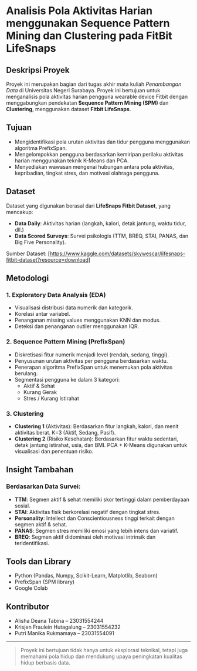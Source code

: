 # Analisis Pola Aktivitas Harian menggunakan Sequence Pattern Mining dan Clustering pada FitBit LifeSnaps

## Deskripsi Proyek
Proyek ini merupakan bagian dari tugas akhir mata kuliah *Penambangan Data* di Universitas Negeri Surabaya. Proyek ini bertujuan untuk menganalisis pola aktivitas harian pengguna wearable device Fitbit dengan menggabungkan pendekatan **Sequence Pattern Mining (SPM)** dan **Clustering**, menggunakan dataset **Fitbit LifeSnaps**.

## Tujuan
- Mengidentifikasi pola urutan aktivitas dan tidur pengguna menggunakan algoritma PrefixSpan.
- Mengelompokkan pengguna berdasarkan kemiripan perilaku aktivitas harian menggunakan teknik K-Means dan PCA.
- Menyediakan wawasan mengenai hubungan antara pola aktivitas, kepribadian, tingkat stres, dan motivasi olahraga pengguna.

## Dataset
Dataset yang digunakan berasal dari **LifeSnaps Fitbit Dataset**, yang mencakup:
- **Data Daily**: Aktivitas harian (langkah, kalori, detak jantung, waktu tidur, dll.)
- **Data Scored Surveys**: Survei psikologis (TTM, BREQ, STAI, PANAS, dan Big Five Personality).

Sumber Dataset: [https://www.kaggle.com/datasets/skywescar/lifesnaps-fitbit-dataset?resource=download]

## Metodologi

### 1. Exploratory Data Analysis (EDA)
- Visualisasi distribusi data numerik dan kategorik.
- Korelasi antar variabel.
- Penanganan missing values menggunakan KNN dan modus.
- Deteksi dan penanganan outlier menggunakan IQR.

### 2. Sequence Pattern Mining (PrefixSpan)
- Diskretisasi fitur numerik menjadi level (rendah, sedang, tinggi).
- Penyusunan urutan aktivitas per pengguna berdasarkan waktu.
- Penerapan algoritma PrefixSpan untuk menemukan pola aktivitas berulang.
- Segmentasi pengguna ke dalam 3 kategori:
  - Aktif & Sehat
  - Kurang Gerak
  - Stres / Kurang Istirahat

### 3. Clustering
- **Clustering 1** (Aktivitas): Berdasarkan fitur langkah, kalori, dan menit aktivitas berat. K=3 (Aktif, Sedang, Pasif).
- **Clustering 2** (Risiko Kesehatan): Berdasarkan fitur waktu sedentari, detak jantung istirahat, usia, dan BMI. PCA + K-Means digunakan untuk visualisasi dan penentuan risiko.

## Insight Tambahan
### Berdasarkan Data Survei:
- **TTM**: Segmen aktif & sehat memiliki skor tertinggi dalam pemberdayaan sosial.
- **STAI**: Aktivitas fisik berkorelasi negatif dengan tingkat stres.
- **Personality**: Intellect dan Conscientiousness tinggi terkait dengan segmen aktif & sehat.
- **PANAS**: Segmen stres memiliki emosi yang lebih intens dan variatif.
- **BREQ**: Segmen aktif didominasi oleh motivasi intrinsik dan teridentifikasi.

## Tools dan Library
- Python (Pandas, Numpy, Scikit-Learn, Matplotlib, Seaborn)
- PrefixSpan (SPM library)
- Google Colab

## Kontributor
- Alisha Deana Tabina – 23031554244
- Krisjen Fraulein Hutagalung – 23031554232
- Putri Manika Rukmamaya – 23031554091

---

> Proyek ini bertujuan tidak hanya untuk eksplorasi teknikal, tetapi juga memahami pola hidup dan mendukung upaya peningkatan kualitas hidup berbasis data.

